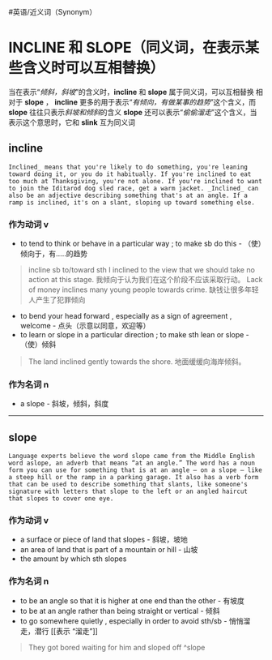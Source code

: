 #英语/近义词（Synonym） 

# INCLINE 和 SLOPE（同义词，在表示某些含义时可以互相替换）
当在表示“*倾斜，斜坡*”的含义时，**incline** 和 **slope** 属于同义词，可以互相替换
相对于 **slope** ， **incline** 更多的用于表示“*有倾向，有做某事的趋势*”这个含义，而**slope** 往往只表示*斜坡和倾斜*的含义
**slope** 还可以表示“*偷偷溜走*”这个含义，当表示这个意思时，它和 **slink** 互为同义词

## incline
```
Inclined_ means that you're likely to do something, you're leaning toward doing it, or you do it habitually. If you're inclined to eat too much at Thanksgiving, you're not alone. If you're inclined to want to join the Iditarod dog sled race, get a warm jacket. _Inclined_ can also be an adjective describing something that's at an angle. If a ramp is inclined, it's on a slant, sloping up toward something else.
```

### 作为动词 v
- to tend to think or behave in a particular way ; to make sb do this - （使）倾向于，有.....的趋势
> incline sb to/toward sth
> I inclined to the view that we should take no  action at this stage. 我倾向于认为我们在这个阶段不应该采取行动。
> Lack of money inclines many young people towards crime. 缺钱让很多年轻人产生了犯罪倾向
- to bend your head forward , especially as a sign of agreement , welcome - 点头（示意以同意，欢迎等）
- to learn or slope in a particular direction ; to make sth lean or slope - （使）倾斜
> The land inclined gently towards the shore. 地面缓缓向海岸倾斜。

### 作为名词 n
- a slope - 斜坡，倾斜，斜度

---

## slope

```
Language experts believe the word slope came from the Middle English word aslope, an adverb that means “at an angle.” The word has a noun form you can use for something that is at an angle — on a slope — like a steep hill or the ramp in a parking garage. It also has a verb form that can be used to describe something that slants, like someone's signature with letters that slope to the left or an angled haircut that slopes to cover one eye.
```

### 作为动词 v
- a surface or piece of land that slopes - 斜坡，坡地
- an area of land that is part of a mountain or hill - 山坡
- the amount by which sth slopes
### 作为名词 n
- to be an angle so that it is higher at one end than the other - 有坡度
- to be at an angle rather than being straight or vertical - 倾斜
- to go somewhere quietly , especially in order to avoid sth/sb - 悄悄溜走，潜行 [[表示 “溜走”]]
> They got bored waiting for him and sloped off ^slope